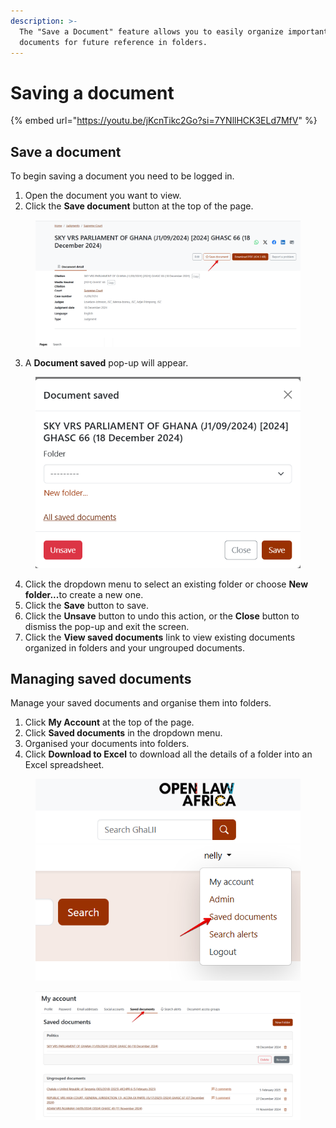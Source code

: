 ```yaml
---
description: >-
  The "Save a Document" feature allows you to easily organize important legal
  documents for future reference in folders.
---
```


# Saving a document



{% embed url="https://youtu.be/jKcnTikc2Go?si=7YNllHCK3ELd7MfV" %}

## Save a document

To begin saving a document you need to be logged in.

1. Open the document you want to view.
2. Click the **Save document** button at the top of the page.

<div align="left"><figure><img src="../.gitbook/assets/ghalii--Save doc 1.png" alt=""><figcaption></figcaption></figure></div>

3. A **Document saved** pop-up will appear.

<div align="left"><figure><img src="../.gitbook/assets/ghalii--save doc 2.png" alt="" width="468"><figcaption></figcaption></figure></div>

4. Click the dropdown menu to select an existing folder or choose **New folder...**&#x74;o create a new one.
5. Click the **Save** button to save.
6. Click the **Unsave** button to undo this action, or the **Close** button to dismiss the pop-up and exit the screen.
7. Click the **View saved documents** link to view existing documents organized in folders and your ungrouped documents.

## Managing saved documents

Manage your saved documents and organise them into folders.

1. Click **My Account** at the top of the page.
2. Click **Saved documents** in the dropdown menu.
3. Organised your documents into folders.
4. Click **Download to Excel** to download all the details of a folder into an Excel spreadsheet.

<div align="left"><figure><img src="../.gitbook/assets/ghalii--save doc 4.png" alt="" width="522"><figcaption></figcaption></figure></div>

<div align="left"><figure><img src="../.gitbook/assets/ghalii--save doc 3.png" alt=""><figcaption></figcaption></figure></div>